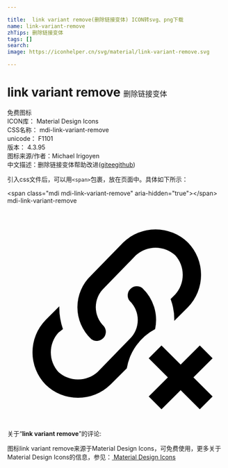 ```yaml
---

title:  link variant remove(删除链接变体) ICON转svg、png下载
name: link-variant-remove
zhTips: 删除链接变体
tags: []
search: 
image: https://iconhelper.cn/svg/material/link-variant-remove.svg

---
```


# link variant remove  <small style="font-size: 60%;font-weight: 100">删除链接变体</small>


<div class="detail-page">
<p>
<span><span class="badge-success badge">免费图标</span> </span>
<br/>
<span>
ICON库：
<span class="badge-secondary badge">Material Design Icons</span> 
</span>
<br/>
<span>
CSS名称：
<span class="badge-secondary badge">mdi-link-variant-remove</span> 
</span>
<br/>
<span>
unicode：
<span class="badge-secondary badge">F1101</span> 
<copy-btn content='F1101' btn-title=""></copy-btn>
<copy-btn :content='String.fromCodePoint(parseInt("F1101", 16))' btn-title="复制U"></copy-btn>
</span>
<br/>
<span>
版本：
<span class="badge-secondary badge">4.3.95</span> 
</span>
<br/>
<span>图标来源/作者：<span class="badge-light badge">Michael Irigoyen</span></span> 
<br/>
<span class="zh-detail">中文描述：<span class="badge-primary badge">删除链接变体</span><span class="help-link"><span>帮助改进</span>(<a href="https://gitee.com/liuwave/icon-helper/edit/master/json/material/link-variant-remove.json" target="_blank" rel="noopener noreferrer">gitee</a><a href="https://github.com/liuwave/icon-helper/edit/master/json/material/link-variant-remove.json" target="_blank" rel="noopener noreferrer">github</a></span>)</span><br/>
</p>
</div>
<div class="alert alert-dark">
  <i class="mdi mdi-link-variant-remove mdi-48px"></i>
  <i class="mdi mdi-link-variant-remove mdi-36px"></i>
  <i class="mdi mdi-link-variant-remove mdi-24px"></i>
  <i class="mdi mdi-link-variant-remove mdi-18px"></i>
</div>
<div>
  <p>引入css文件后，可以用<code>&lt;span&gt;</code>包裹，放在页面中。具体如下所示：    
  </p>
  <div class="alert alert-primary" style="font-size: 14px">
    &lt;span class="mdi mdi-link-variant-remove" aria-hidden="true"&gt;&lt;/span&gt;
    <copy-btn content='<span class="mdi mdi-link-variant-remove" aria-hidden="true"></span>'></copy-btn>
  </div>
  <div class="alert alert-secondary">
    <i class="mdi mdi-link-variant-remove"
    style="font-size: 24px"
    aria-hidden="true"></i> mdi-link-variant-remove
    <copy-btn content="mdi-link-variant-remove" btn-title="复制图标名称"></copy-btn>
  </div>
</div>
<div id="svg" class="svg-wrap">
<svg xmlns="http://www.w3.org/2000/svg" viewBox="0 0 24 24"><path d="M10.6 13.4A1 1 0 0 1 9.2 14.8A4.8 4.8 0 0 1 9.2 7.8L12.7 4.2A5.1 5.1 0 0 1 19.8 4.2A5.1 5.1 0 0 1 19.8 11.3L18.3 12.8A6.4 6.4 0 0 0 17.9 10.4L18.4 9.9A3.2 3.2 0 0 0 18.4 5.6A3.2 3.2 0 0 0 14.1 5.6L10.6 9.2A2.9 2.9 0 0 0 10.6 13.4M16.2 13.7A4.8 4.8 0 0 0 14.8 9.2A1 1 0 0 0 13.4 10.6A2.9 2.9 0 0 1 13.4 14.8L9.9 18.4A3.2 3.2 0 0 1 5.6 18.4A3.2 3.2 0 0 1 5.6 14.1L6.1 13.7A7.3 7.3 0 0 1 5.7 11.2L4.2 12.7A5.1 5.1 0 0 0 4.2 19.8A5.1 5.1 0 0 0 11.3 19.8L13.1 18A6 6 0 0 1 16.2 13.7M21.1 15.5L19 17.6L16.9 15.5L15.5 16.9L17.6 19L15.5 21.1L16.9 22.5L19 20.4L21.1 22.5L22.5 21.1L20.4 19L22.5 16.9Z" /></svg>
</div>
<detail full-name='mdi-link-variant-remove'></detail>
<div class="icon-detail__container">
<p>关于“<b>link variant remove</b>”的评论:</p>
</div>
<Vssue title="关于“link variant remove”的评论" />    
<div><p>图标link variant remove来源于Material Design Icons，可免费使用，更多关于 Material Design Icons的信息，参见：<a target="_blank" href="https://iconhelper.cn/material.html"> Material Design Icons</a>
</p></div>
